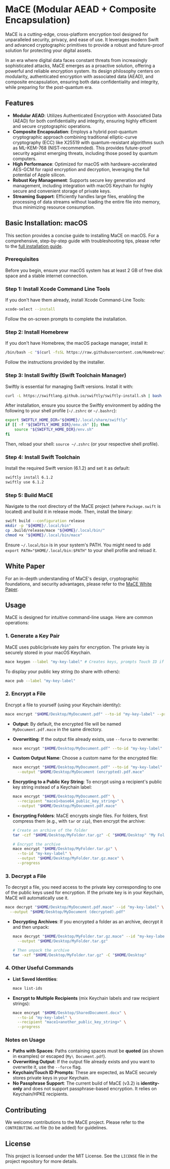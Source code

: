 # MaCE (Modular AEAD + Composite Encapsulation)

MaCE is a cutting-edge, cross-platform encryption tool designed for unparalleled security, privacy, and ease of use. It leverages modern Swift and advanced cryptographic primitives to provide a robust and future-proof solution for protecting your digital assets.

In an era where digital data faces constant threats from increasingly sophisticated attacks, MaCE emerges as a proactive solution, offering a powerful and reliable encryption system. Its design philosophy centers on modularity, authenticated encryption with associated data (AEAD), and composite encapsulation, ensuring both data confidentiality and integrity, while preparing for the post-quantum era.

## Features

*   **Modular AEAD**: Utilizes Authenticated Encryption with Associated Data (AEAD) for both confidentiality and integrity, ensuring highly efficient and secure cryptographic operations.
*   **Composite Encapsulation**: Employs a hybrid post-quantum cryptographic approach combining traditional elliptic-curve cryptography (ECC) like X25519 with quantum-resistant algorithms such as ML-KEM-768 (NIST-recommended). This provides future-proof security against emerging threats, including those posed by quantum computers.
*   **High Performance**: Optimized for macOS with hardware-accelerated AES-GCM for rapid encryption and decryption, leveraging the full potential of Apple silicon.
*   **Robust Key Management**: Supports secure key generation and management, including integration with macOS Keychain for highly secure and convenient storage of private keys.
*   **Streaming Support**: Efficiently handles large files, enabling the processing of data streams without loading the entire file into memory, thus minimizing resource consumption.

## Basic Installation: macOS

This section provides a concise guide to installing MaCE on macOS. For a comprehensive, step-by-step guide with troubleshooting tips, please refer to the [full installation guide](mace_installation_guide.md).

### Prerequisites

Before you begin, ensure your macOS system has at least 2 GB of free disk space and a stable internet connection.

### Step 1: Install Xcode Command Line Tools

If you don't have them already, install Xcode Command-Line Tools:

```bash
xcode-select --install
```

Follow the on-screen prompts to complete the installation.

### Step 2: Install Homebrew

If you don't have Homebrew, the macOS package manager, install it:

```bash
/bin/bash -c "$(curl -fsSL https://raw.githubusercontent.com/Homebrew/install/HEAD/install.sh)"
```

Follow the instructions provided by the installer.

### Step 3: Install Swiftly (Swift Toolchain Manager)

Swiftly is essential for managing Swift versions. Install it with:

```bash
curl -L https://swiftlang.github.io/swiftly/swiftly-install.sh | bash
```

After installation, ensure you source the Swiftly environment by adding the following to your shell profile (`~/.zshrc` or `~/.bashrc`):

```bash
export SWIFTLY_HOME_DIR="${HOME}/.local/share/swiftly"
if [[ -f "${SWIFTLY_HOME_DIR}/env.sh" ]]; then
    source "${SWIFTLY_HOME_DIR}/env.sh"
fi
```

Then, reload your shell: `source ~/.zshrc` (or your respective shell profile).

### Step 4: Install Swift Toolchain

Install the required Swift version (6.1.2) and set it as default:

```bash
swiftly install 6.1.2
swiftly use 6.1.2
```

### Step 5: Build MaCE

Navigate to the root directory of the MaCE project (where `Package.swift` is located) and build it in release mode. Then, install the binary:

```bash
swift build --configuration release
mkdir -p "${HOME}/.local/bin"
cp .build/release/mace "${HOME}/.local/bin/"
chmod +x "${HOME}/.local/bin/mace"
```

Ensure `~/.local/bin` is in your system's PATH. You might need to add `export PATH="$HOME/.local/bin:$PATH"` to your shell profile and reload it.

## White Paper

For an in-depth understanding of MaCE's design, cryptographic foundations, and security advantages, please refer to the [MaCE White Paper](mace_white_paper.md).

## Usage

MaCE is designed for intuitive command-line usage. Here are common operations:

### 1. Generate a Key Pair

MaCE uses public/private key pairs for encryption. The private key is securely stored in your macOS Keychain.

```bash
mace keygen --label "my-key-label" # Creates keys, prompts Touch ID if needed
```

To display your public key string (to share with others):

```bash
mace pub --label "my-key-label"
```

### 2. Encrypt a File

Encrypt a file to yourself (using your Keychain identity):

```bash
mace encrypt "$HOME/Desktop/MyDocument.pdf" --to-id "my-key-label" --progress
```

*   **Output**: By default, the encrypted file will be named `MyDocument.pdf.mace` in the same directory.
*   **Overwriting**: If the output file already exists, use `--force` to overwrite:

    ```bash
    mace encrypt "$HOME/Desktop/MyDocument.pdf" --to-id "my-key-label" --force
    ```

*   **Custom Output Name**: Choose a custom name for the encrypted file:

    ```bash
    mace encrypt "$HOME/Desktop/MyDocument.pdf" --to-id "my-key-label" \
      --output "$HOME/Desktop/MyDocument (encrypted).pdf.mace"
    ```

*   **Encrypting to a Public Key String**: To encrypt using a recipient's public key string instead of a Keychain label:

    ```bash
    mace encrypt "$HOME/Desktop/MyDocument.pdf" \
      --recipient "mace1<base64_public_key_string>" \
      --output "$HOME/Desktop/MyDocument.pdf.mace"
    ```

*   **Encrypting Folders**: MaCE encrypts single files. For folders, first compress them (e.g., with `tar` or `zip`), then encrypt the archive:

    ```bash
    # Create an archive of the folder
    tar -czf "$HOME/Desktop/MyFolder.tar.gz" -C "$HOME/Desktop" "My Folder"

    # Encrypt the archive
    mace encrypt "$HOME/Desktop/MyFolder.tar.gz" \
      --to-id "my-key-label" \
      --output "$HOME/Desktop/MyFolder.tar.gz.mace" \
      --progress
    ```

### 3. Decrypt a File

To decrypt a file, you need access to the private key corresponding to one of the public keys used for encryption. If the private key is in your Keychain, MaCE will automatically use it.

```bash
mace decrypt "$HOME/Desktop/MyDocument.pdf.mace" --id "my-key-label" \
  --output "$HOME/Desktop/MyDocument (decrypted).pdf"
```

*   **Decrypting Archives**: If you encrypted a folder as an archive, decrypt it and then unpack:

    ```bash
    mace decrypt "$HOME/Desktop/MyFolder.tar.gz.mace" --id "my-key-label" \
      --output "$HOME/Desktop/MyFolder.tar.gz"

    # Then unpack the archive
    tar -xzf "$HOME/Desktop/MyFolder.tar.gz" -C "$HOME/Desktop"
    ```

### 4. Other Useful Commands

*   **List Saved Identities**:

    ```bash
    mace list-ids
    ```

*   **Encrypt to Multiple Recipients** (mix Keychain labels and raw recipient strings):

    ```bash
    mace encrypt "$HOME/Desktop/SharedDocument.docx" \
      --to-id "my-key-label" \
      --recipient "mace1<another_public_key_string>" \
      --progress
    ```

### Notes on Usage

*   **Paths with Spaces**: Paths containing spaces must be **quoted** (as shown in examples) or escaped (`My\ Document.pdf`).
*   **Overwriting Output**: If the output file already exists and you want to overwrite it, use the `--force` flag.
*   **Keychain/Touch ID Prompts**: These are expected, as MaCE securely stores private keys in your Keychain.
*   **No Passphrase Support**: The current build of MaCE (v3.2) is **identity-only** and does not support passphrase-based encryption. It relies on Keychain/HPKE recipients.

## Contributing

We welcome contributions to the MaCE project. Please refer to the `CONTRIBUTING.md` file (to be added) for guidelines.

## License

This project is licensed under the MIT License. See the `LICENSE` file in the project repository for more details.



